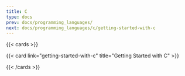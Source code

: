 ```yaml
---
title: C
type: docs
prev: docs/programming_languages/
next: docs/programming_languages/c/getting-started-with-c
---
```


{{< cards >}} 

{{< card link="getting-started-with-c" title="Getting Started with C" >}} 

{{< /cards >}}